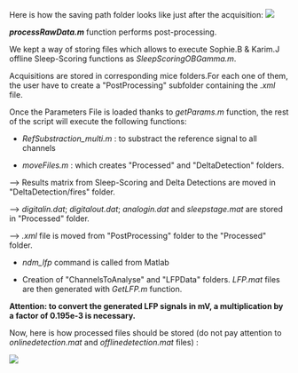 Here is how the saving path folder looks like just after the acquisition:
![](https://user-images.githubusercontent.com/41677251/43531386-f0f92b60-95af-11e8-80c2-6cbd81d12b19.PNG)

**_processRawData.m_** function performs post-processing.

We kept a way of storing files which allows to execute Sophie.B & Karim.J offline Sleep-Scoring functions as _SleepScoringOBGamma.m_.

Acquisitions are stored in corresponding mice folders.For each one of them, the user have to create a "PostProcessing" subfolder containing the _.xml_ file. 

Once the Parameters File is loaded thanks to _getParams.m_ function, the rest of the script will execute the following functions: 
* _RefSubstraction_multi.m_ : to substract the reference signal to all channels

* _moveFiles.m_ : which creates "Processed" and "DeltaDetection" folders. 

--> Results matrix from Sleep-Scoring and Delta Detections are moved in "DeltaDetection/fires" folder.

--> _digitalin.dat_; _digitalout.dat_;  _analogin.dat_ and _sleepstage.mat_ are stored in "Processed" folder. 

--> _.xml_ file is moved from "PostProcessing" folder to the "Processed" folder. 

* _ndm_lfp_ command is called from Matlab

* Creation of "ChannelsToAnalyse" and "LFPData" folders. _LFP.mat_ files are then generated with _GetLFP.m_ function. 

**Attention: to convert the generated LFP signals in mV, a multiplication by a factor of 0.195e-3 is necessary.** 

Now, here is how processed files should be stored (do not pay attention to _onlinedetection.mat_ and _offlinedetection.mat_ files) :

![](https://user-images.githubusercontent.com/41677251/43531593-66ddc50c-95b0-11e8-85dd-f6f8a08b6265.png)